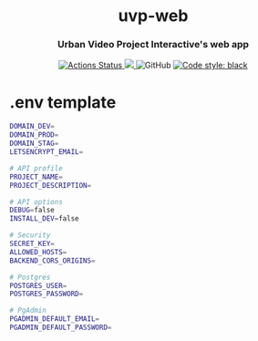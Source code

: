 <h1 align="center">uvp-web</h1>
<h3 align="center">Urban Video Project Interactive's web app</h3>
<p align="center">
<a href="https://github.com/garytyler/uvp-web/actions">
  <img alt="Actions Status" src="https://github.com/garytyler/uvp-web/workflows/tests/badge.svg">
</a>
<a href="https://codecov.io/gh/garytyler/uvp-web">
  <img src="https://codecov.io/gh/garytyler/uvp-web/branch/master/graph/badge.svg?token=XKGC0JOIIT" />
</a>
<img alt="GitHub" src="https://img.shields.io/github/license/garytyler/uvp-web">
<a href="https://github.com/psf/black">
  <img alt="Code style: black" src="https://img.shields.io/badge/code%20style-black-000000.svg">
</a>
</p>

# .env template

```sh
DOMAIN_DEV=
DOMAIN_PROD=
DOMAIN_STAG=
LETSENCRYPT_EMAIL=

# API profile
PROJECT_NAME=
PROJECT_DESCRIPTION=

# API options
DEBUG=false
INSTALL_DEV=false

# Security
SECRET_KEY=
ALLOWED_HOSTS=
BACKEND_CORS_ORIGINS=

# Postgres
POSTGRES_USER=
POSTGRES_PASSWORD=

# PgAdmin
PGADMIN_DEFAULT_EMAIL=
PGADMIN_DEFAULT_PASSWORD=
```
